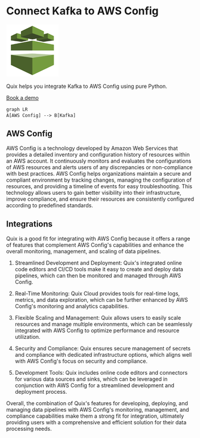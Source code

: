 # Connect Kafka to AWS Config

![](./images/logo_1.jpg)

Quix helps you integrate Kafka to AWS Config using pure Python.

<div>
<a class="md-button md-button--primary" href="https://share.hsforms.com/1iW0TmZzKQMChk0lxd_tGiw4yjw2?__hstc=175542013.2303933fbd746c0ac86d9ccbe9bc9100.1728383268831.1729603416735.1729620918855.31&__hssc=175542013.1.1729620918855&__hsfp=2132701734" target="_blank" style="margin-right:.5rem;">Book a demo</a>
<br/>
</div>

```mermaid
graph LR
A[AWS Config] --> B[Kafka]
```

## AWS Config

AWS Config is a technology developed by Amazon Web Services that provides a detailed inventory and configuration history of resources within an AWS account. It continuously monitors and evaluates the configurations of AWS resources and alerts users of any discrepancies or non-compliance with best practices. AWS Config helps organizations maintain a secure and compliant environment by tracking changes, managing the configuration of resources, and providing a timeline of events for easy troubleshooting. This technology allows users to gain better visibility into their infrastructure, improve compliance, and ensure their resources are consistently configured according to predefined standards.

## Integrations

Quix is a good fit for integrating with AWS Config because it offers a range of features that complement AWS Config's capabilities and enhance the overall monitoring, management, and scaling of data pipelines.

1. Streamlined Development and Deployment: Quix's integrated online code editors and CI/CD tools make it easy to create and deploy data pipelines, which can then be monitored and managed through AWS Config.

2. Real-Time Monitoring: Quix Cloud provides tools for real-time logs, metrics, and data exploration, which can be further enhanced by AWS Config's monitoring and analytics capabilities.

3. Flexible Scaling and Management: Quix allows users to easily scale resources and manage multiple environments, which can be seamlessly integrated with AWS Config to optimize performance and resource utilization.

4. Security and Compliance: Quix ensures secure management of secrets and compliance with dedicated infrastructure options, which aligns well with AWS Config's focus on security and compliance.

5. Development Tools: Quix includes online code editors and connectors for various data sources and sinks, which can be leveraged in conjunction with AWS Config for a streamlined development and deployment process.

Overall, the combination of Quix's features for developing, deploying, and managing data pipelines with AWS Config's monitoring, management, and compliance capabilities make them a strong fit for integration, ultimately providing users with a comprehensive and efficient solution for their data processing needs.

